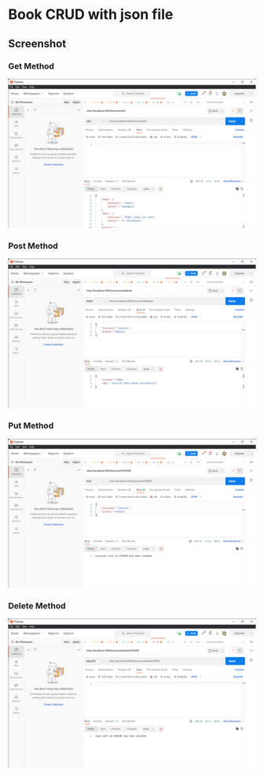 # Book CRUD with json file

## Screenshot

### Get Method
<img src="screenshot/get.png" alt="screenshot">

### Post Method
<img src="screenshot/post.png" alt="screenshot">

### Put Method
<img src="screenshot/put.png" alt="screenshot">

### Delete Method
<img src="screenshot/delete.png" alt="screenshot">

